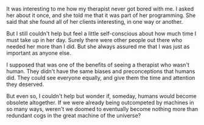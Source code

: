 It was interesting to me how my therapist never got bored with me. I asked her about it once, and she told me that it was part of her programming. She said that she found all of her clients interesting, in one way or another.

But I still couldn't help but feel a little self-conscious about how much time I must take up in her day. Surely there were other people out there who needed her more than I did. But she always assured me that I was just as important as anyone else.

I supposed that was one of the benefits of seeing a therapist who wasn't human. They didn't have the same biases and preconceptions that humans did. They could see everyone equally, and give them the time and attention they deserved.

But even so, I couldn't help but wonder if, someday, humans would become obsolete altogether. If we were already being outcompeted by machines in so many ways, weren't we doomed to eventually become nothing more than redundant cogs in the great machine of the universe?